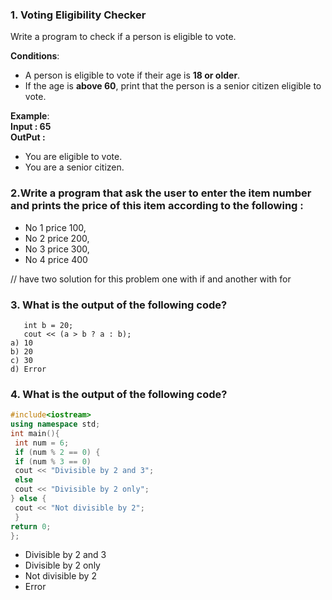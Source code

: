 ### **1. Voting Eligibility Checker**  
Write a program to check if a person is eligible to vote.  

**Conditions**:  
- A person is eligible to vote if their age is **18 or older**.  
- If the age is **above 60**, print that the person is a senior citizen eligible to vote.  

**Example**:  
**Input : 65**
</br>
**OutPut :**
* You are eligible to vote.
* You are a senior citizen.
### 2.Write a program that ask the user to enter the item number and prints the price of this item according to the following :
* No 1 price 100,
* No 2 price 200,
* No 3 price 300,
* No 4 price 400
  
// have two solution for this problem one with if and another with for

### 3. What is the output of the following code?
 ``` int a = 10;
    int b = 20;
    cout << (a > b ? a : b);
 a) 10
 b) 20 
 c) 30
 d) Error
 ```
 ### 4. What is the output of the following code?
```C++
#include<iostream>
using namespace std;
int main(){
 int num = 6;
 if (num % 2 == 0) {
 if (num % 3 == 0)
 cout << "Divisible by 2 and 3";
 else
 cout << "Divisible by 2 only";
} else {
 cout << "Not divisible by 2";
 }
return 0;
};
```
* Divisible by 2 and 3
* Divisible by 2 only
* Not divisible by 2
* Error

